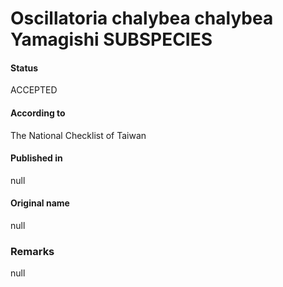 Oscillatoria chalybea chalybea Yamagishi SUBSPECIES
=======

#### Status
ACCEPTED

#### According to
The National Checklist of Taiwan

#### Published in
null

#### Original name
null

### Remarks
null